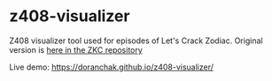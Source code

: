 # z408-visualizer
Z408 visualizer tool used for episodes of Let's Crack Zodiac.  Original version is [here in the ZKC repository](https://github.com/doranchak/zodiac-killer-ciphers/tree/master/src/main/webapp/animations-for-lets-crack-zodiac/episode%203/z408-combined-decoded)

Live demo:  https://doranchak.github.io/z408-visualizer/
